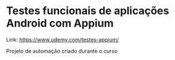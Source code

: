 # Testes funcionais de aplicações Android com Appium
Link: https://www.udemy.com/testes-appium/

Projeto de automação criado durante o curso
